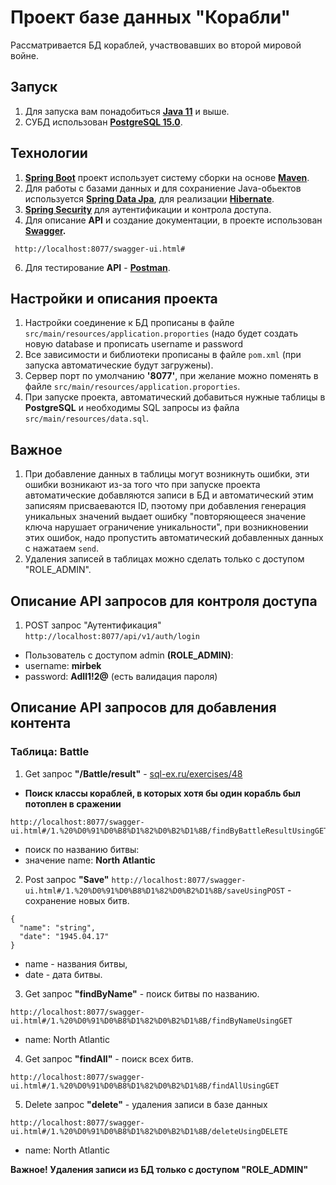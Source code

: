 # Проект базе данных "Корабли"

Рассматривается БД кораблей, участвовавших во второй мировой войне.

## Запуск

1. Для запуска вам понадобиться **[Java 11](https://www.java.com/ru/)** и выше.
2. СУБД использован **[PostgreSQL 15.0](https://www.postgresql.org/)**.

## Технологии

1. **[Spring Boot](https://spring.io/projects/spring-boot)** проект использует систему сборки на основе **[Maven](https://maven.apache.org/)**.
2. Для работы с базами данных и для сохраниение Java-обьектов используется **[Spring Data Jpa](https://docs.spring.io/spring-data/jpa/docs/current/reference/html/)**, для реализации **[Hibernate](https://hibernate.org/)**.
3. **[Spring Security](https://spring.io/projects/spring-security)** для аутентификации и контрола доступа.
4. Для описание **API** и создание документации, в проекте использован **[Swagger](https://swagger.io/).**
````
 http://localhost:8077/swagger-ui.html#
````
6. Для тестирование **API** - **[Postman](https://www.postman.com/)**.


## Настройки и описания проекта

1. Настройки соединение к БД прописаны в файле `src/main/resources/application.proporties` (надо будет создать новую database и прописать username и password
2. Все зависимости и библиотеки прописаны в файле `pom.xml` (при запуска автоматические будут загружены).
3. Сервер порт по умолчанию **'8077'**, при желание можно поменять в файле `src/main/resources/application.proporties`.
4. При запуске проекта, автоматический добавиться нужные таблицы в **PostgreSQL** и необходимы SQL запросы из файла `src/main/resources/data.sql`.

## Важное

1. При добавление данных в таблицы могут возникнуть ошибки, эти ошибки возникают из-за того что при запуске проекта автоматические добавляются записи в БД и 
автоматический этим записяям присваеваются ID, пэотому при добавления генерация уникальных значений выдает ошибку "повторяющееся значение ключа нарушает 
ограничение уникальности", при возникновении этих ошибок, надо пропустить автоматический добавленных данных с нажатаем `send`.
2. Удаления записей в таблицах можно сделать только с доступом "ROLE_ADMIN".

## Описание API запросов для контроля доступа 

1. POST запрос "Аутентификация" `http://localhost:8077/api/v1/auth/login`

- Пользователь с доступом admin **(ROLE_ADMIN)**: 
- username: **mirbek**
- password: **AdIl1!2@** (есть валидация пароля)

## Описание API запроcов для добавления контента

### **Таблица: Battle**


1. Get запрос **"/Battle/result"** - [sql-ex.ru/exercises/48](https://sql-ex.ru/exercises/index.php?act=learn&LN=48#resPlace) 
- **Поиск классы кораблей, в которых хотя бы один корабль был потоплен в сражении**

````
http://localhost:8077/swagger-ui.html#/1.%20%D0%91%D0%B8%D1%82%D0%B2%D1%8B/findByBattleResultUsingGET
````
- поиск по названию битвы:
- значение name: **North Atlantic**


2. Post запрос **"Save"** `http://localhost:8077/swagger-ui.html#/1.%20%D0%91%D0%B8%D1%82%D0%B2%D1%8B/saveUsingPOST` - сохранение новых битв.
````
{
  "name": "string",
  "date": "1945.04.17"
}
````
- name - названия битвы,
- date - дата битвы.

 
3. Get запрос **"findByName"**  - поиск битвы по названию.
````
http://localhost:8077/swagger-ui.html#/1.%20%D0%91%D0%B8%D1%82%D0%B2%D1%8B/findByNameUsingGET
````
- name: North Atlantic


4. Get запрос **"findAll"**  - поиск всех битв.
````
http://localhost:8077/swagger-ui.html#/1.%20%D0%91%D0%B8%D1%82%D0%B2%D1%8B/findAllUsingGET
````


5. Delete запрос **"delete"** - удаления записи в базе данных
````
http://localhost:8077/swagger-ui.html#/1.%20%D0%91%D0%B8%D1%82%D0%B2%D1%8B/deleteUsingDELETE
````
- name: North Atlantic

**Важное! Удаления записи из БД только с доступом "ROLE_ADMIN"**

